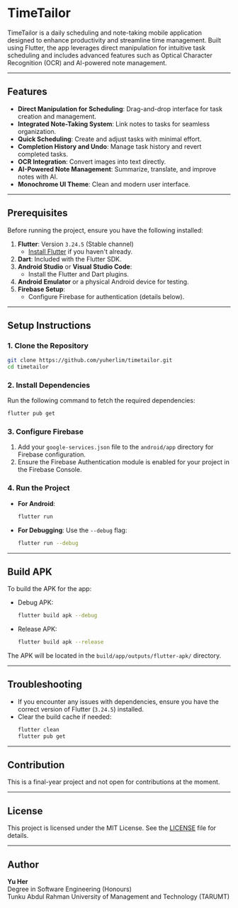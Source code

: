 # TimeTailor

TimeTailor is a daily scheduling and note-taking mobile application designed to enhance productivity and streamline time management. Built using Flutter, the app leverages direct manipulation for intuitive task scheduling and includes advanced features such as Optical Character Recognition (OCR) and AI-powered note management.

---

## Features

- **Direct Manipulation for Scheduling**: Drag-and-drop interface for task creation and management.
- **Integrated Note-Taking System**: Link notes to tasks for seamless organization.
- **Quick Scheduling**: Create and adjust tasks with minimal effort.
- **Completion History and Undo**: Manage task history and revert completed tasks.
- **OCR Integration**: Convert images into text directly.
- **AI-Powered Note Management**: Summarize, translate, and improve notes with AI.
- **Monochrome UI Theme**: Clean and modern user interface.

---

## Prerequisites

Before running the project, ensure you have the following installed:

1. **Flutter**: Version `3.24.5` (Stable channel)
   - [Install Flutter](https://docs.flutter.dev/get-started/install) if you haven't already.
2. **Dart**: Included with the Flutter SDK.
3. **Android Studio** or **Visual Studio Code**:
   - Install the Flutter and Dart plugins.
4. **Android Emulator** or a physical Android device for testing.
5. **Firebase Setup**:
   - Configure Firebase for authentication (details below).

---

## Setup Instructions

### 1. Clone the Repository
```bash
git clone https://github.com/yuherlim/timetailor.git
cd timetailor
```

### 2. Install Dependencies
Run the following command to fetch the required dependencies:
```bash
flutter pub get
```

### 3. Configure Firebase
1. Add your `google-services.json` file to the `android/app` directory for Firebase configuration.
2. Ensure the Firebase Authentication module is enabled for your project in the Firebase Console.

### 4. Run the Project
- **For Android**:
  ```bash
  flutter run
  ```
- **For Debugging**:
  Use the `--debug` flag:
  ```bash
  flutter run --debug
  ```

---

## Build APK

To build the APK for the app:

- Debug APK:
  ```bash
  flutter build apk --debug
  ```

- Release APK:
  ```bash
  flutter build apk --release
  ```

The APK will be located in the `build/app/outputs/flutter-apk/` directory.

---

## Troubleshooting

- If you encounter any issues with dependencies, ensure you have the correct version of Flutter (`3.24.5`) installed.
- Clear the build cache if needed:
  ```bash
  flutter clean
  flutter pub get
  ```

---

## Contribution

This is a final-year project and not open for contributions at the moment.

---

## License

This project is licensed under the MIT License. See the [LICENSE](LICENSE) file for details.

---

## Author

**Yu Her**  
Degree in Software Engineering (Honours)  
Tunku Abdul Rahman University of Management and Technology (TARUMT)
